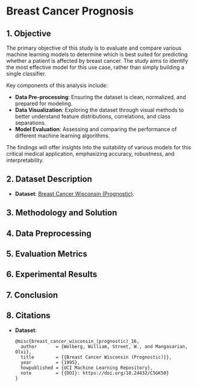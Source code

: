 # Breast Cancer Prognosis

## 1. Objective  
The primary objective of this study is to evaluate and compare various machine learning models to determine which is best suited for predicting whether a patient is affected by breast cancer. The study aims to identify the most effective model for this use case, rather than simply building a single classifier.  

Key components of this analysis include:  
- **Data Pre-processing**: Ensuring the dataset is clean, normalized, and prepared for modeling.  
- **Data Visualization**: Exploring the dataset through visual methods to better understand feature distributions, correlations, and class separations.  
- **Model Evaluation**: Assessing and comparing the performance of different machine learning algorithms.  

The findings will offer insights into the suitability of various models for this critical medical application, emphasizing accuracy, robustness, and interpretability.  


## 2. Dataset Description  
- **Dataset**: [Breast Cancer Wisconsin (Prognostic)](https://archive.ics.uci.edu/dataset/16/breast+cancer+wisconsin+prognostic).  

## 3. Methodology and Solution   

## 4. Data Preprocessing  

## 5. Evaluation Metrics  

## 6. Experimental Results  

## 7. Conclusion   
## 8. Citations
- **Dataset**:
  ```
  @misc{breast_cancer_wisconsin_(prognostic)_16,
    author       = {Wolberg, William, Street, W., and Mangasarian, Olvi},
    title        = {{Breast Cancer Wisconsin (Prognostic)}},
    year         = {1995},
    howpublished = {UCI Machine Learning Repository},
    note         = {{DOI}: https://doi.org/10.24432/C5GK50}
  }
  ```
